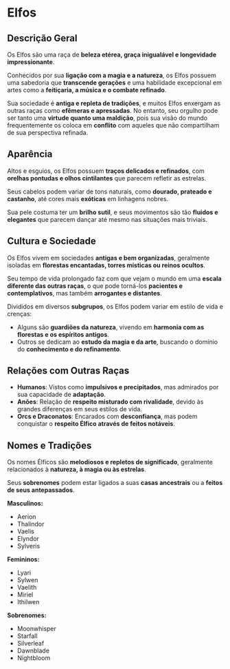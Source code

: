 # Elfos

## Descrição Geral
Os Elfos são uma raça de **beleza etérea, graça inigualável e longevidade impressionante**.  

Conhecidos por sua **ligação com a magia e a natureza**, os Elfos possuem uma sabedoria que **transcende gerações** e uma habilidade excepcional em artes como a **feitiçaria, a música e o combate refinado**.  

Sua sociedade é **antiga e repleta de tradições**, e muitos Elfos enxergam as outras raças como **efêmeras e apressadas**. No entanto, seu orgulho pode ser tanto uma **virtude quanto uma maldição**, pois sua visão do mundo frequentemente os coloca em **conflito** com aqueles que não compartilham de sua perspectiva refinada.

## Aparência
Altos e esguios, os Elfos possuem **traços delicados e refinados**, com **orelhas pontudas e olhos cintilantes** que parecem refletir as estrelas.  

Seus cabelos podem variar de tons naturais, como **dourado, prateado e castanho**, até cores mais **exóticas** em linhagens nobres.  

Sua pele costuma ter um **brilho sutil**, e seus movimentos são tão **fluidos e elegantes** que parecem dançar até mesmo nas situações mais triviais.

## Cultura e Sociedade
Os Elfos vivem em sociedades **antigas e bem organizadas**, geralmente isoladas em **florestas encantadas, torres místicas ou reinos ocultos**.  

Seu tempo de vida prolongado faz com que vejam o mundo em uma **escala diferente das outras raças**, o que pode torná-los **pacientes e contemplativos**, mas também **arrogantes e distantes**.  

Divididos em diversos **subgrupos**, os Elfos podem variar em estilo de vida e crenças:  

- Alguns são **guardiões da natureza**, vivendo em **harmonia com as florestas e os espíritos antigos**.  
- Outros se dedicam ao **estudo da magia e da arte**, buscando o domínio do **conhecimento e do refinamento**.  

## Relações com Outras Raças
- **Humanos**: Vistos como **impulsivos e precipitados**, mas admirados por sua capacidade de **adaptação**.  
- **Anões**: Relação de **respeito misturado com rivalidade**, devido às grandes diferenças em seus estilos de vida.  
- **Orcs e Draconatos**: Encarados com **desconfiança**, mas podem conquistar o **respeito Élfico através de feitos notáveis**.  

## Nomes e Tradições
Os nomes Élficos são **melodiosos e repletos de significado**, geralmente relacionados à **natureza, à magia ou às estrelas**.  

Seus **sobrenomes** podem estar ligados a suas **casas ancestrais** ou a **feitos de seus antepassados**.

**Masculinos:**  
- Aerion  
- Thalindor  
- Vaelis  
- Elyndor  
- Sylveris  

**Femininos:**  
- Lyari  
- Sylwen  
- Vaelith  
- Miriel  
- Ithilwen  

**Sobrenomes:**  
- Moonwhisper  
- Starfall  
- Silverleaf  
- Dawnblade  
- Nightbloom  
